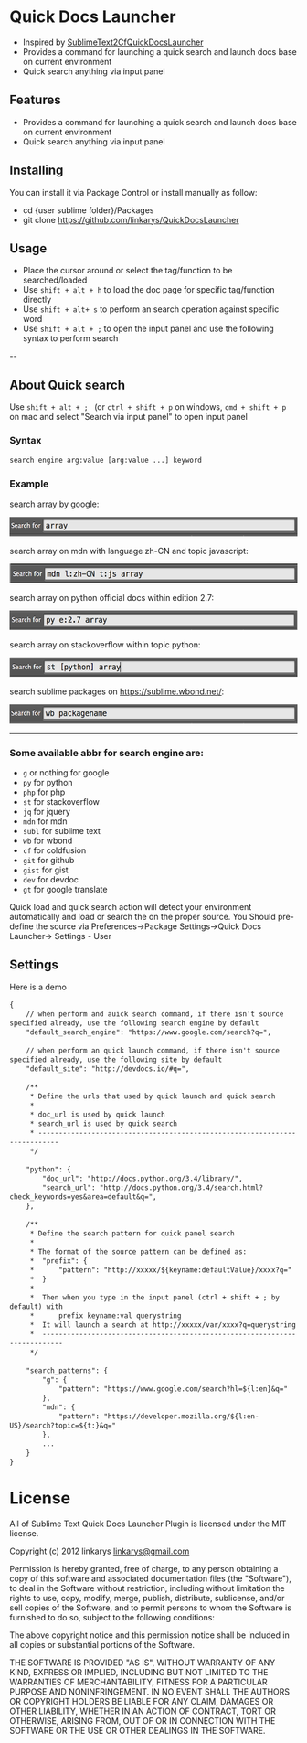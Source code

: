 # Quick Docs Launcher
* Inspired by [SublimeText2CfQuickDocsLauncher](https://github.com/DominicWatson/SublimeText2CfQuickDocsLauncher)
* Provides a command for launching a quick search and launch docs base on current environment
* Quick search anything via input panel

## Features
* Provides a command for launching a quick search and launch docs base on current environment
* Quick search anything via input panel

## Installing

You can install it via Package Control or install manually as follow:

- cd {user sublime folder}/Packages
- git clone https://github.com/linkarys/QuickDocsLauncher

## Usage

- Place the cursor around or select the tag/function to be searched/loaded
- Use `shift + alt + h` to load the doc page for specific tag/function directly
- Use `shift + alt+ s`  to perform an search operation against specific word
- Use `shift + alt + ;` to open the input panel and use the following syntax to perform search

--

## About Quick search
Use `shift + alt + ; ` (or `ctrl + shift + p` on windows, `cmd + shift + p` on mac and select "Search via input panel" to open input panel

### Syntax
```bash
search engine arg:value [arg:value ...] keyword
```

### Example
search array by google:

<img src="https://raw.githubusercontent.com/linkarys/img/master/QuickDocsLauncher/array.png" alt="array" width="525" height="34">

search array on mdn with language zh-CN and topic javascript:

<img src="https://raw.githubusercontent.com/linkarys/img/master/QuickDocsLauncher/mdn.png" alt="mdn" width="525" height="34">

search array on python official docs within edition 2.7:

<img src="https://raw.githubusercontent.com/linkarys/img/master/QuickDocsLauncher/py.png" alt="py" width="525" height="34">

search array on stackoverflow within topic python:

<img src="https://raw.githubusercontent.com/linkarys/img/master/QuickDocsLauncher/st.png" alt="st" width="525" height="34">

search sublime packages on https://sublime.wbond.net/:

<img src="https://raw.githubusercontent.com/linkarys/img/master/QuickDocsLauncher/wb.png" alt="wb" width="525" height="34">

------

### Some available abbr for search engine are:
- `g` or nothing for google
- `py` for python
- `php` for php
- `st` for stackoverflow
- `jq` for jquery
- `mdn` for mdn
- `subl` for sublime text
- `wb` for wbond
- `cf` for coldfusion
- `git` for github
- `gist` for gist
- `dev` for devdoc
- `gt` for google translate


Quick load and quick search action will detect your environment automatically and load or search the on the proper source.
You Should pre-define the source via Preferences->Package Settings->Quick Docs Launcher->
Settings - User

## Settings
Here is a demo
```
{
	// when perform and auick search command, if there isn't source specified already, use the following search engine by default
	"default_search_engine": "https://www.google.com/search?q=",

	// when perform an quick launch command, if there isn't source specified already, use the following site by default
	"default_site": "http://devdocs.io/#q=",

	/**
	 * Define the urls that used by quick launch and quick search
	 *
	 * doc_url is used by quick launch
	 * search_url is used by quick search
	 * ---------------------------------------------------------------------------
	 */

	"python": {
		"doc_url": "http://docs.python.org/3.4/library/",
		"search_url": "http://docs.python.org/3.4/search.html?check_keywords=yes&area=default&q=",
	},

	/**
	 * Define the search pattern for quick panel search
	 *
	 * The format of the source pattern can be defined as:
	 *  "prefix": {
	 *  	"pattern": "http://xxxxx/${keyname:defaultValue}/xxxx?q="
	 *  }
	 *
	 *  Then when you type in the input panel (ctrl + shift + ; by default) with
	 *  	prefix keyname:val querystring
	 *  It will launch a search at http://xxxxx/var/xxxx?q=querystring
	 *  ---------------------------------------------------------------------------
	 */

	"search_patterns": {
		"g": {
			"pattern": "https://www.google.com/search?hl=${l:en}&q="
		},
		"mdn": {
			"pattern": "https://developer.mozilla.org/${l:en-US}/search?topic=${t:}&q="
		},
		...
	}
}
```

# License

All of Sublime Text Quick Docs Launcher Plugin is licensed under the MIT license.

Copyright (c) 2012 linkarys <linkarys@gmail.com>

Permission is hereby granted, free of charge, to any person obtaining a copy of this software and associated documentation files (the "Software"), to deal in the Software without restriction, including without limitation the rights to use, copy, modify, merge, publish, distribute, sublicense, and/or sell copies of the Software, and to permit persons to whom the Software is furnished to do so, subject to the following conditions:

The above copyright notice and this permission notice shall be included in all copies or substantial portions of the Software.

THE SOFTWARE IS PROVIDED "AS IS", WITHOUT WARRANTY OF ANY KIND, EXPRESS OR IMPLIED, INCLUDING BUT NOT LIMITED TO THE WARRANTIES OF MERCHANTABILITY, FITNESS FOR A PARTICULAR PURPOSE AND NONINFRINGEMENT. IN NO EVENT SHALL THE AUTHORS OR COPYRIGHT HOLDERS BE LIABLE FOR ANY CLAIM, DAMAGES OR OTHER LIABILITY, WHETHER IN AN ACTION OF CONTRACT, TORT OR OTHERWISE, ARISING FROM, OUT OF OR IN CONNECTION WITH THE SOFTWARE OR THE USE OR OTHER DEALINGS IN THE SOFTWARE.
